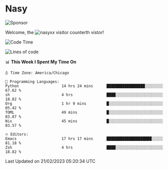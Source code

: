 # Nasy

<!--
<p align="center">
<img height="200" src="https://github-readme-stats.vercel.app/api?username=nasyxx&count_private=true&show_icons=true&theme=dracula&include_all_commits=true"/>
<img height="200" src="https://github-readme-stats.vercel.app/api/top-langs/?username=nasyxx&theme=dracula&hide=html,jupyter+notebook&count_private=true&show_icons=true"/>
</p>

  
----------------
-->

![Sponsor](https://img.shields.io/static/v1.svg?label=Sponsor&message=%E2%9D%A4&logo=GitHub&style=flat&color=pink)
 
Welcome, the ![nasyxx visitor counter](https://count.getloli.com/get/@nasyxx?theme=rule34)th vistor!
 
<!--START_SECTION:waka-->
![Code Time](http://img.shields.io/badge/Code%20Time-3%2C170%20hrs%2031%20mins-blue)

![Lines of code](https://img.shields.io/badge/From%20Hello%20World%20I%27ve%20Written-6%20Million%20lines%20of%20code-blue)

📊 **This Week I Spent My Time On** 

```text
⌚︎ Time Zone: America/Chicago

💬 Programming Languages: 
Python                   14 hrs 24 mins      █████████████████░░░░░░░░   67.62 % 
sh                       4 hrs               ████░░░░░░░░░░░░░░░░░░░░░   18.82 % 
Org                      1 hr 9 mins         █░░░░░░░░░░░░░░░░░░░░░░░░   05.42 % 
TOML                     49 mins             █░░░░░░░░░░░░░░░░░░░░░░░░   03.87 % 
Nix                      45 mins             █░░░░░░░░░░░░░░░░░░░░░░░░   03.57 % 

🔥 Editors: 
Emacs                    17 hrs 17 mins      ████████████████████░░░░░   81.18 % 
Zsh                      4 hrs               ████░░░░░░░░░░░░░░░░░░░░░   18.82 % 

```


 Last Updated on 21/02/2023 05:20:34 UTC
<!--END_SECTION:waka-->

<!-- ![visitors](https://visitor-badge.laobi.icu/badge?page_id=nasyxx.nasyxx) -->
